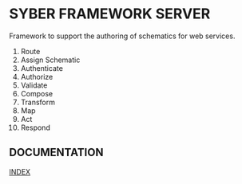 # SYBER FRAMEWORK SERVER
Framework to support the authoring of schematics for web services.

1. Route
2. Assign Schematic
3. Authenticate
4. Authorize
5. Validate
6. Compose
7. Transform
8. Map
9. Act
10. Respond

## DOCUMENTATION

[INDEX](./docs/INDEX.md)
